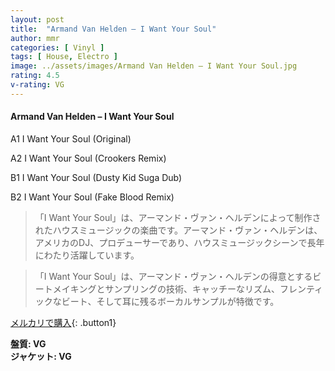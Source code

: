 ```yaml
---
layout: post
title:  "Armand Van Helden – I Want Your Soul"
author: mmr
categories: [ Vinyl ]
tags: [ House, Electro ]
image: ../assets/images/Armand Van Helden – I Want Your Soul.jpg
rating: 4.5
v-rating: VG
---
```


#### Armand Van Helden – I Want Your Soul

A1  I Want Your Soul (Original)

A2  I Want Your Soul (Crookers Remix)

B1  I Want Your Soul (Dusty Kid Suga Dub)

B2  I Want Your Soul (Fake Blood Remix)

> 「I Want Your Soul」は、アーマンド・ヴァン・ヘルデンによって制作されたハウスミュージックの楽曲です。アーマンド・ヴァン・ヘルデンは、アメリカのDJ、プロデューサーであり、ハウスミュージックシーンで長年にわたり活躍しています。

> 「I Want Your Soul」は、アーマンド・ヴァン・ヘルデンの得意とするビートメイキングとサンプリングの技術、キャッチーなリズム、フレンティックなビート、そして耳に残るボーカルサンプルが特徴です。


[メルカリで購入](https://jp.mercari.com/item/m70846990224){: .button1}


<div class="mt-4 mb-4 d-flex align-items-center">
<strong class="mr-1">盤質: VG</strong>
</div>
<div class="mt-4 mb-4 d-flex align-items-center">
<strong class="mr-1">ジャケット: VG</strong>
</div>